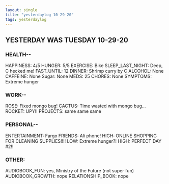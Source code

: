 ```yaml
---
layout: single
title: "yesterdaylog 10-29-20"
tags: yesterdaylog
---
```


## YESTERDAY WAS TUESDAY 10-29-20

### HEALTH--

HAPPINESS: 4/5
HUNGER: 5/5
EXERCISE: Bike
SLEEP_LAST_NIGHT: Deep, C hecked me!
FAST_UNTIL: 12
DINNER: Shrimp curry by C
ALCOHOL: None
CAFFEINE: None
Sugar: None
MEDS: 25
CHORES: None
SYMPTOMS: Extreme hunger


### WORK--

ROSE: Fixed mongo bug!
CACTUS: Time wasted with mongo bug...
ROCKET: UPY!!
PROJECTS: same same same

### PERSONAL--

ENTERTAINMENT: Fargo
FRIENDS: Ali phone!
HIGH: ONLINE SHOPPING FOR CLEANING SUPPLIES!!!!
LOW: Extreme hunger?!
HIGH: PERFECT DAY #2!!

### OTHER:

AUDIOBOOK_FUN: yes, Ministry of the Future (not super fun)
AUDIOBOOK_GROWTH: nope
RELATIONSHIP_BOOK: nope
